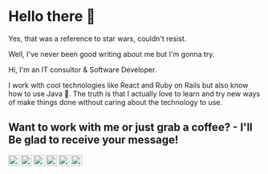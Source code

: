 # Hello there 👋
Yes, that was a reference to star wars, couldn't resist.

Well, I've never been good writing about me but I'm gonna try.

Hi, I'm an IT consultor & Software Developer.

I work with cool technologies like React and Ruby on Rails but also know how to use Java 🧐. The truth is that I actually love to learn and try new ways of make things done without caring about the technology to use.

## Want to work with me or just grab a coffee? - I'll Be glad to receive your message!

<a href="https://instagram.com/schorts99">
  <img align="left" alt="Instagram" width="22px" src="https://img.icons8.com/color/search/instagram-new"/>
</a>
<a href="https://twitter.com/schorts99">
  <img align="left" alt="Twitter" width="22px" src="https://img.icons8.com/fluent/48/000000/twitter.png"/>
</a>
<a href="https://www.linkedin.com/in/schorts/">
  <img align="left" alt="LinkedIn" width="22px" src="https://img.icons8.com/color/search/linkedin" />
</a>
<a href="https://open.spotify.com/show/7f2lgmXd7JpPrGxJkxe6nq?si=ifL_O48zTpaWOo8JZyQWrw">
  <img align="left" alt="Spotify" width="22px" src="https://img.icons8.com/color/search/spotify" />
</a>
<a href="https://www.npmjs.com/~schorts99">
  <img align="left" alt="LinkedIn" width="22px" src="https://img.icons8.com/color/search/npm" />
</a>
<a href="mailto:j@simply-development.com">
  <img align="left" alt="Gmail" width="22px" src="https://img.icons8.com/fluent/48/000000/mail.png"/>
</a>
